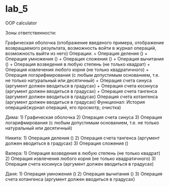 # lab_5
OOP calculator

Зоны ответственности:

Графическая оболочка (отображение введеного примера, отображение возвращаемого результата, возможность войти в журнал операций, возможность выйти из него)
Операции:
	+ Операция деления ()
	+ Операция умножения ()
	+ Операция сложения ()
	+ Операция вычитания ()
	+ Операция возведения в любую степень (не только квадрат)
	+ Операция извлечения любого корня (не только квадратичного)
	+ Операция логарифмирования (с любым допустимым основанием, т.е. не только натуральный или десятичный)
	+ Операция счета синуса (аргумент должен вводиться в градусах)
	+ Операция счета косинуса (аргумент должен вводиться в градусах)
	+ Операция счета тангенса (аргумент должен вводиться в градусах)
	Операция счета котангенса (аргумент должен вводиться в градусах)
Функционал:
	История операций(журнал операций, его просмотр, очистка)
	

Дима:
	1) Графическая оболочка
	2) Операция счета синуса
	3) Операция логарифмирования (с любым допустимым основанием, т.е. не только натуральный или десятичный)
	
Никита:
	1) Операция деления ()
	2) Операция счета тангенса (аргумент должен вводиться в градусах)
	3) Операция сложения ()
	
Валера:
	1) Операция возведения в любую степень (не только квадрат)
	2) Операция извлечения любого корня (не только квадратичного)
	3) Операция счета косинуса (аргумент должен вводиться в градусах)
	
Даня:
	1) Операция умножения ()
	2) Операция вычитания ()
	3) Операция счета котангенса (аргумент должен вводиться в градусах)
	